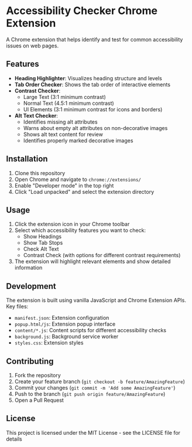 # Accessibility Checker Chrome Extension

A Chrome extension that helps identify and test for common accessibility issues on web pages.

## Features

- **Heading Highlighter**: Visualizes heading structure and levels
- **Tab Order Checker**: Shows the tab order of interactive elements
- **Contrast Checker**: 
  - Large Text (3:1 minimum contrast)
  - Normal Text (4.5:1 minimum contrast)
  - UI Elements (3:1 minimum contrast for icons and borders)
- **Alt Text Checker**:
  - Identifies missing alt attributes
  - Warns about empty alt attributes on non-decorative images
  - Shows alt text content for review
  - Identifies properly marked decorative images

## Installation

1. Clone this repository
2. Open Chrome and navigate to `chrome://extensions/`
3. Enable "Developer mode" in the top right
4. Click "Load unpacked" and select the extension directory

## Usage

1. Click the extension icon in your Chrome toolbar
2. Select which accessibility features you want to check:
   - Show Headings
   - Show Tab Stops
   - Check Alt Text
   - Contrast Check (with options for different contrast requirements)
3. The extension will highlight relevant elements and show detailed information

## Development

The extension is built using vanilla JavaScript and Chrome Extension APIs. Key files:

- `manifest.json`: Extension configuration
- `popup.html/js`: Extension popup interface
- `content/*.js`: Content scripts for different accessibility checks
- `background.js`: Background service worker
- `styles.css`: Extension styles

## Contributing

1. Fork the repository
2. Create your feature branch (`git checkout -b feature/AmazingFeature`)
3. Commit your changes (`git commit -m 'Add some AmazingFeature'`)
4. Push to the branch (`git push origin feature/AmazingFeature`)
5. Open a Pull Request

## License

This project is licensed under the MIT License - see the LICENSE file for details
